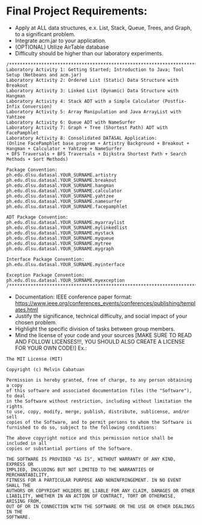 # Final Project Requirements:

- Apply at ALL data structures, e.x. List, Stack, Queue, Trees, and Graph, to a significant problem.
- Integrate acm.jar to your application.
- (OPTIONAL) Utilize AirTable database 
- Difficulty should be higher than our laboratory experiments.
```
/**************************************************************************************/
Laboratory Activity 1: Getting Started; Introduction to Java; Tool Setup (Netbeans and acm.jar)
Laboratory Activity 2: Ordered List (Static) Data Structure with Breakout
Laboratory Activity 3: Linked List (Dynamic) Data Structure with Hangman
Laboratory Activity 4: Stack ADT with a Simple Calculator (Postfix-Infix Conversion)
Laboratory Activity 5: Array Manipulation and Java ArrayList with Yahtzee
Laboratory Activity 6: Queue ADT with NameSurfer
Laboratory Activity 7: Graph + Tree (Shortest Path) ADT with FacePamphlet
Laboratory Activity 8: Consolidated DATASAL Application:
(Online FacePamphlet base program + Artistry Background + Breakout + Hangman + Calculator + Yahtzee + NameSurfer
+ DFS Traversals + BFS Traversals + Dijkstra Shortest Path + Search Methods + Sort Methods)

Package Convention:
ph.edu.dlsu.datasal.YOUR_SURNAME.artistry
ph.edu.dlsu.datasal.YOUR_SURNAME.breakout
ph.edu.dlsu.datasal.YOUR_SURNAME.hangman
ph.edu.dlsu.datasal.YOUR_SURNAME.calculator
ph.edu.dlsu.datasal.YOUR_SURNAME.yahtzee
ph.edu.dlsu.datasal.YOUR_SURNAME.namesurfer
ph.edu.dlsu.datasal.YOUR_SURNAME.facepamphlet

ADT Package Convention:
ph.edu.dlsu.datasal.YOUR_SURNAME.myarraylist
ph.edu.dlsu.datasal.YOUR_SURNAME.mylinkedlist
ph.edu.dlsu.datasal.YOUR_SURNAME.mystack
ph.edu.dlsu.datasal.YOUR_SURNAME.myqueue
ph.edu.dlsu.datasal.YOUR_SURNAME.mytree
ph.edu.dlsu.datasal.YOUR_SURNAME.mygraph

Interface Package Convention:
ph.edu.dlsu.datasal.YOUR_SURNAME.myinterface

Exception Package Convention:
ph.edu.dlsu.datasal.YOUR_SURNAME.myexception
/**************************************************************************************/
```
- Documentation: IEEE conference paper format: https://www.ieee.org/conferences_events/conferences/publishing/templates.html 
- Justify the significance, technical difficulty, and social impact of your chosen problem.
- Highlight the specific division of tasks between group members.
- Mind the license of your code and your sources [MAKE SURE TO READ AND FOLLOW LICENSES!!!, YOU SHOULD ALSO CREATE A LICENSE FOR YOUR OWN CODE!]
Ex.:
```
The MIT License (MIT)

Copyright (c) Melvin Cabatuan

Permission is hereby granted, free of charge, to any person obtaining a copy
of this software and associated documentation files (the "Software"), to deal
in the Software without restriction, including without limitation the rights
to use, copy, modify, merge, publish, distribute, sublicense, and/or sell
copies of the Software, and to permit persons to whom the Software is
furnished to do so, subject to the following conditions:

The above copyright notice and this permission notice shall be included in all
copies or substantial portions of the Software.

THE SOFTWARE IS PROVIDED "AS IS", WITHOUT WARRANTY OF ANY KIND, EXPRESS OR
IMPLIED, INCLUDING BUT NOT LIMITED TO THE WARRANTIES OF MERCHANTABILITY,
FITNESS FOR A PARTICULAR PURPOSE AND NONINFRINGEMENT. IN NO EVENT SHALL THE
AUTHORS OR COPYRIGHT HOLDERS BE LIABLE FOR ANY CLAIM, DAMAGES OR OTHER
LIABILITY, WHETHER IN AN ACTION OF CONTRACT, TORT OR OTHERWISE, ARISING FROM,
OUT OF OR IN CONNECTION WITH THE SOFTWARE OR THE USE OR OTHER DEALINGS IN THE
SOFTWARE.
```
